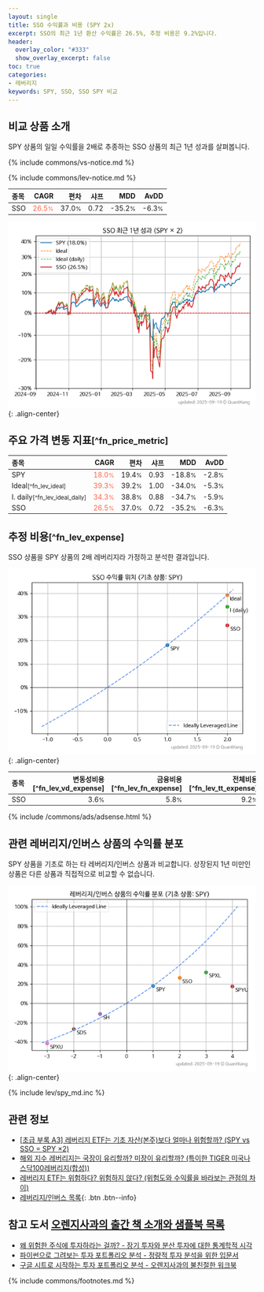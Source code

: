 ```yaml
---
layout: single
title: SSO 수익률과 비용 (SPY 2x)
excerpt: SSO의 최근 1년 환산 수익률은 26.5%, 추정 비용은 9.2%입니다.
header:
  overlay_color: "#333"
  show_overlay_excerpt: false
toc: true
categories:
- 레버리지
keywords: SPY, SSO, SSO SPY 비교
---
```


## 비교 상품 소개


SPY 상품의 일일 수익률을 2배로 추종하는 SSO 상품의 최근 1년 성과를 살펴봅니다.





{% include commons/vs-notice.md %}

{% include commons/lev-notice.md %}

| **종목** | **CAGR** | **편차** | **샤프** | **MDD** | **AvDD** |
| :------------ | ------: | -----------: | -------: | ------: | -------: |
| SSO | <span style="color: tomato">26.5<small>%</small></span> | 37.0<small>%</small> | 0.72 | -35.2<small>%</small> | -6.3<small>%</small> |

<!-- more -->


![SSO](/lev/images/sso.png){: .align-center}


## 주요 가격 변동 지표<small>[^fn_price_metric]</small>


| **종목** | **CAGR** | **편차** | **샤프** | **MDD** | **AvDD** |
| :------------ | ------: | -----------: | -------: | ------: | -------: |
| SPY | <span style="color: tomato">18.0<small>%</small></span> | 19.4<small>%</small> | 0.93 | -18.8<small>%</small> | -2.8<small>%</small> |
| Ideal<small>[^fn_lev_ideal]</small> | <span style="color: tomato">39.3<small>%</small></span> | 39.2<small>%</small> | 1.00 | -34.0<small>%</small> | -5.3<small>%</small> |
| I. daily<small>[^fn_lev_ideal_daily]</small> | <span style="color: tomato">34.3<small>%</small></span> | 38.8<small>%</small> | 0.88 | -34.7<small>%</small> | -5.9<small>%</small> |
| SSO | <span style="color: tomato">26.5<small>%</small></span> | 37.0<small>%</small> | 0.72 | -35.2<small>%</small> | -6.3<small>%</small> |


## 추정 비용<small>[^fn_lev_expense]</small><a id="expense"></a>

SSO 상품을 SPY 상품의 2배 레버리지라 가정하고 분석한 결과입니다.

![SSO](/lev/images/sso_ideal.png){: .align-center}

| **종목** | **변동성비용**[^fn_lev_vd_expense] | **금융비용**[^fn_lev_fn_expense] | **전체비용**[^fn_lev_tt_expense] |
| :------------ | ------: | -----------: | -------: |
| SSO | 3.6<small>%</small> | 5.8<small>%</small> | 9.2<small>%</small> |

{% include /commons/ads/adsense.html %}



## 관련 레버리지/인버스 상품의 수익률 분포

SPY 상품을 기초로 하는 타 레버리지/인버스 상품과 비교합니다. 상장된지 1년 미만인 상품은 다른 상품과 직접적으로 비교할 수 없습니다.

![SPY](/lev/images/spy_ideal.png){: .align-center}

{% include lev/spy_md.inc %}


## 관련 정보

- [[초급 부록 A3] 레버리지 ETF는 기초 자산(본주)보다 얼마나 위험할까? (SPY vs SSO = SPY ×2)](https://kongdori.tistory.com/391)
- [해외 지수 레버리지는 국장이 유리할까? 미장이 유리할까? (특이한 TIGER 미국나스닥100레버리지(합성))](https://kongdori.tistory.com/195)
- [레버리지 ETF는 위험하다? 위험하지 않다? (위험도와 수익률을 바라보는 관점의 차이)](https://kongdori.tistory.com/182)
- [레버리지/인버스 목록](/lev/){: .btn .btn--info}


## 참고 도서 [오렌지사과의 출간 책 소개와 샘플북 목록](https://kongdori.tistory.com/691)

- [왜 위험한 주식에 투자하라는 걸까? - 장기 투자와 분산 투자에 대한 통계학적 시각](https://kongdori.tistory.com/421)
- [파이썬으로 그려보는 투자 포트폴리오 분석  - 정량적 투자 분석을 위한 입문서](https://kongdori.tistory.com/643)
- [구글 시트로 시작하는 투자 포트폴리오 분석 - 오렌지사과의 불친절한 워크북](https://kongdori.tistory.com/449)

{% include commons/footnotes.md %}